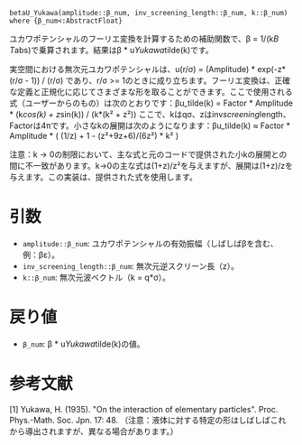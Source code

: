 ```
betaU_Yukawa(amplitude::β_num, inv_screening_length::β_num, k::β_num) where {β_num<:AbstractFloat}
```

ユカワポテンシャルのフーリエ変換を計算するための補助関数で、β = 1/(k*B T*abs)で乗算されます。結果はβ * u*Yukawa*tilde(k)です。

実空間における無次元ユカワポテンシャルは、u(r/σ) = (Amplitude) * exp(-z*(r/σ - 1)) / (r/σ) であり、r/σ >= 1のときに成り立ちます。フーリエ変換は、正確な定義と正規化に応じてさまざまな形を取ることができます。ここで使用される式（ユーザーからのもの）は次のとおりです：βu_tilde(k) = Factor * Amplitude * (k*cos(k) + z*sin(k)) / (k*(k² + z²)) ここで、kはqσ、zはinv*screening*length、Factorは4πです。小さなkの展開は次のようになります：βu_tilde(k) ≈ Factor * Amplitude * ( (1/z) + 1 - (z²+9z+6)/(6z²) * k² )

注意：k -> 0の制限において、主な式と元のコードで提供された小kの展開との間に不一致があります。k->0の主な式は(1+z)/z²を与えますが、展開は(1+z)/zを与えます。この実装は、提供された式を使用します。

# 引数

  * `amplitude::β_num`: ユカワポテンシャルの有効振幅（しばしばβを含む、例：βε）。
  * `inv_screening_length::β_num`: 無次元逆スクリーン長（z）。
  * `k::β_num`: 無次元波ベクトル（k = q*σ）。

# 戻り値

  * `β_num`: β * u*Yukawa*tilde(k)の値。

# 参考文献

[1] Yukawa, H. (1935). "On the interaction of elementary particles". Proc. Phys.-Math. Soc. Jpn. 17: 48.     （注意：液体に対する特定の形はしばしばこれから導出されますが、異なる場合があります。）
